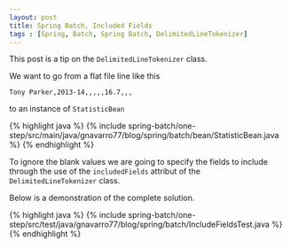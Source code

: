```yaml
---
layout: post
title: Spring Batch, Included Fields
tags : [Spring, Batch, Spring Batch, DelimitedLineTokenizer]
---
```


This post is a tip on the <code>DelimitedLineTokenizer</code> class. 

We want to go from a flat file line like this

	Tony Parker,2013-14,,,,,16.7,,,

to an instance of <code>StatisticBean</code>

{% highlight java %}
{% include spring-batch/one-step/src/main/java/gnavarro77/blog/spring/batch/bean/StatisticBean.java %}
{% endhighlight %}


To ignore the blank values we are going to specify the fields to include through the use 
of the <code>includedFields</code>  attribut of the <code>DelimitedLineTokenizer</code> class.

Below is a demonstration of the complete solution.

{% highlight java %}
{% include spring-batch/one-step/src/test/java/gnavarro77/blog/spring/batch/IncludeFieldsTest.java %}
{% endhighlight %}